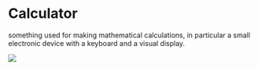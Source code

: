 # Calculator
something used for making mathematical calculations, in particular a small electronic device with a keyboard and a visual display.

![](https://previews.123rf.com/images/luplupme/luplupme1606/luplupme160600072/57682579-matem%C3%A1ticas-icono-de-la-tecnolog%C3%ADa-del-vector-calculadora-calculadora-electr%C3%B3nica-del-dise%C3%B1o-de-exhibir-un-car.jpg)
